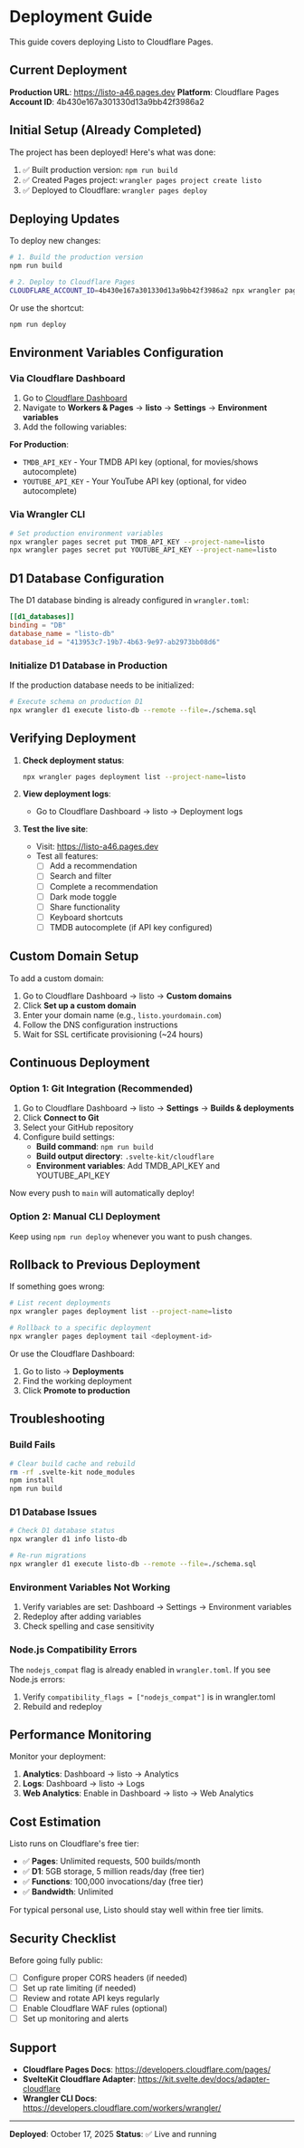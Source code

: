 # Deployment Guide

This guide covers deploying Listo to Cloudflare Pages.

## Current Deployment

**Production URL**: https://listo-a46.pages.dev
**Platform**: Cloudflare Pages
**Account ID**: 4b430e167a301330d13a9bb42f3986a2

## Initial Setup (Already Completed)

The project has been deployed! Here's what was done:

1. ✅ Built production version: `npm run build`
2. ✅ Created Pages project: `wrangler pages project create listo`
3. ✅ Deployed to Cloudflare: `wrangler pages deploy`

## Deploying Updates

To deploy new changes:

```bash
# 1. Build the production version
npm run build

# 2. Deploy to Cloudflare Pages
CLOUDFLARE_ACCOUNT_ID=4b430e167a301330d13a9bb42f3986a2 npx wrangler pages deploy .svelte-kit/cloudflare --project-name=listo
```

Or use the shortcut:

```bash
npm run deploy
```

## Environment Variables Configuration

### Via Cloudflare Dashboard

1. Go to [Cloudflare Dashboard](https://dash.cloudflare.com)
2. Navigate to **Workers & Pages** → **listo** → **Settings** → **Environment variables**
3. Add the following variables:

**For Production**:
- `TMDB_API_KEY` - Your TMDB API key (optional, for movies/shows autocomplete)
- `YOUTUBE_API_KEY` - Your YouTube API key (optional, for video autocomplete)

### Via Wrangler CLI

```bash
# Set production environment variables
npx wrangler pages secret put TMDB_API_KEY --project-name=listo
npx wrangler pages secret put YOUTUBE_API_KEY --project-name=listo
```

## D1 Database Configuration

The D1 database binding is already configured in `wrangler.toml`:

```toml
[[d1_databases]]
binding = "DB"
database_name = "listo-db"
database_id = "413953c7-19b7-4b63-9e97-ab2973bb08d6"
```

### Initialize D1 Database in Production

If the production database needs to be initialized:

```bash
# Execute schema on production D1
npx wrangler d1 execute listo-db --remote --file=./schema.sql
```

## Verifying Deployment

1. **Check deployment status**:
   ```bash
   npx wrangler pages deployment list --project-name=listo
   ```

2. **View deployment logs**:
   - Go to Cloudflare Dashboard → listo → Deployment logs

3. **Test the live site**:
   - Visit: https://listo-a46.pages.dev
   - Test all features:
     - [ ] Add a recommendation
     - [ ] Search and filter
     - [ ] Complete a recommendation
     - [ ] Dark mode toggle
     - [ ] Share functionality
     - [ ] Keyboard shortcuts
     - [ ] TMDB autocomplete (if API key configured)

## Custom Domain Setup

To add a custom domain:

1. Go to Cloudflare Dashboard → listo → **Custom domains**
2. Click **Set up a custom domain**
3. Enter your domain name (e.g., `listo.yourdomain.com`)
4. Follow the DNS configuration instructions
5. Wait for SSL certificate provisioning (~24 hours)

## Continuous Deployment

### Option 1: Git Integration (Recommended)

1. Go to Cloudflare Dashboard → listo → **Settings** → **Builds & deployments**
2. Click **Connect to Git**
3. Select your GitHub repository
4. Configure build settings:
   - **Build command**: `npm run build`
   - **Build output directory**: `.svelte-kit/cloudflare`
   - **Environment variables**: Add TMDB_API_KEY and YOUTUBE_API_KEY

Now every push to `main` will automatically deploy!

### Option 2: Manual CLI Deployment

Keep using `npm run deploy` whenever you want to push changes.

## Rollback to Previous Deployment

If something goes wrong:

```bash
# List recent deployments
npx wrangler pages deployment list --project-name=listo

# Rollback to a specific deployment
npx wrangler pages deployment tail <deployment-id>
```

Or use the Cloudflare Dashboard:
1. Go to listo → **Deployments**
2. Find the working deployment
3. Click **Promote to production**

## Troubleshooting

### Build Fails

```bash
# Clear build cache and rebuild
rm -rf .svelte-kit node_modules
npm install
npm run build
```

### D1 Database Issues

```bash
# Check D1 database status
npx wrangler d1 info listo-db

# Re-run migrations
npx wrangler d1 execute listo-db --remote --file=./schema.sql
```

### Environment Variables Not Working

1. Verify variables are set: Dashboard → Settings → Environment variables
2. Redeploy after adding variables
3. Check spelling and case sensitivity

### Node.js Compatibility Errors

The `nodejs_compat` flag is already enabled in `wrangler.toml`. If you see Node.js errors:

1. Verify `compatibility_flags = ["nodejs_compat"]` is in wrangler.toml
2. Rebuild and redeploy

## Performance Monitoring

Monitor your deployment:

1. **Analytics**: Dashboard → listo → Analytics
2. **Logs**: Dashboard → listo → Logs
3. **Web Analytics**: Enable in Dashboard → listo → Web Analytics

## Cost Estimation

Listo runs on Cloudflare's free tier:

- ✅ **Pages**: Unlimited requests, 500 builds/month
- ✅ **D1**: 5GB storage, 5 million reads/day (free tier)
- ✅ **Functions**: 100,000 invocations/day (free tier)
- ✅ **Bandwidth**: Unlimited

For typical personal use, Listo should stay well within free tier limits.

## Security Checklist

Before going fully public:

- [ ] Configure proper CORS headers (if needed)
- [ ] Set up rate limiting (if needed)
- [ ] Review and rotate API keys regularly
- [ ] Enable Cloudflare WAF rules (optional)
- [ ] Set up monitoring and alerts

## Support

- **Cloudflare Pages Docs**: https://developers.cloudflare.com/pages/
- **SvelteKit Cloudflare Adapter**: https://kit.svelte.dev/docs/adapter-cloudflare
- **Wrangler CLI Docs**: https://developers.cloudflare.com/workers/wrangler/

---

**Deployed**: October 17, 2025
**Status**: ✅ Live and running
